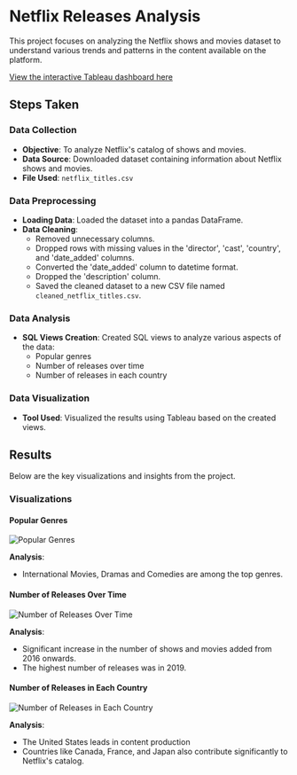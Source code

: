 # Netflix Releases Analysis

This project focuses on analyzing the Netflix shows and movies dataset to understand various trends and patterns in the content available on the platform.

[View the interactive Tableau dashboard here](https://public.tableau.com/shared/NNHGQMCGD?:display_count=n&:origin=viz_share_link)

## Steps Taken

### Data Collection
- **Objective**: To analyze Netflix's catalog of shows and movies.
- **Data Source**: Downloaded dataset containing information about Netflix shows and movies.
- **File Used**: `netflix_titles.csv`

### Data Preprocessing
- **Loading Data**: Loaded the dataset into a pandas DataFrame.
- **Data Cleaning**:
  - Removed unnecessary columns.
  - Dropped rows with missing values in the 'director', 'cast', 'country', and 'date_added' columns.
  - Converted the 'date_added' column to datetime format.
  - Dropped the 'description' column.
  - Saved the cleaned dataset to a new CSV file named `cleaned_netflix_titles.csv`.

### Data Analysis
- **SQL Views Creation**: Created SQL views to analyze various aspects of the data:
  - Popular genres
  - Number of releases over time
  - Number of releases in each country

### Data Visualization
- **Tool Used**: Visualized the results using Tableau based on the created views.

## Results

Below are the key visualizations and insights from the project.

### Visualizations

#### Popular Genres
![Popular Genres](https://github.com/AmanVattoli/netflix-releases-analysis/assets/119834364/386ac6b7-e85b-4573-956a-c8ab073c58df)

**Analysis**:
  - International Movies, Dramas and Comedies are among the top genres.

#### Number of Releases Over Time
![Number of Releases Over Time](https://github.com/AmanVattoli/netflix-releases-analysis/assets/119834364/8cde4e3f-b623-4bd9-ae4f-57cf04047adb)

**Analysis**:
  - Significant increase in the number of shows and movies added from 2016 onwards.
  - The highest number of releases was in 2019.

#### Number of Releases in Each Country
![Number of Releases in Each Country](https://github.com/AmanVattoli/netflix-releases-analysis/assets/119834364/39e8abf0-ba1d-4f72-93ae-5d1afca6216e)

**Analysis**:
  - The United States leads in content production
  - Countries like Canada, France, and Japan also contribute significantly to Netflix's catalog.
